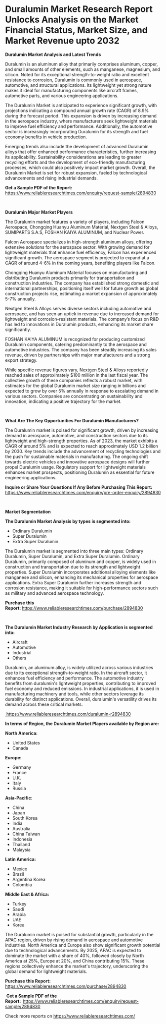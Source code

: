 <p><h1>Duralumin Market Research Report Unlocks Analysis on the Market Financial Status, Market Size, and Market Revenue upto 2032</h1></p><p><strong>Duralumin Market Analysis and Latest Trends</strong></p>
<p><p>Duralumin is an aluminum alloy that primarily comprises aluminum, copper, and small amounts of other elements, such as manganese, magnesium, and silicon. Noted for its exceptional strength-to-weight ratio and excellent resistance to corrosion, Duralumin is commonly used in aerospace, automotive, and structural applications. Its lightweight yet strong nature makes it ideal for manufacturing components like aircraft frames, automotive parts, and various engineering applications.</p><p>The Duralumin Market is anticipated to experience significant growth, with projections indicating a compound annual growth rate (CAGR) of 8.9% during the forecast period. This expansion is driven by increasing demand in the aerospace industry, where manufacturers seek lightweight materials to improve fuel efficiency and performance. Additionally, the automotive sector is increasingly incorporating Duralumin for its strength and fuel economy benefits in vehicle production.</p><p>Emerging trends also include the development of advanced Duralumin alloys that offer enhanced performance characteristics, further increasing its applicability. Sustainability considerations are leading to greater recycling efforts and the development of eco-friendly manufacturing processes, which could also positively impact market growth. Overall, the Duralumin Market is set for robust expansion, fueled by technological advancements and rising industrial demands.</p></p>
<p><strong>Get a Sample PDF of the Report:&nbsp;</strong> <a href="https://www.reliableresearchtimes.com/enquiry/request-sample/2894830?utm_campaign=3493&utm_medium=2&utm_source=Github&utm_content=ia&utm_term=15032025&utm_id=duralumin">https://www.reliableresearchtimes.com/enquiry/request-sample/2894830</a></p>
<p>&nbsp;</p>
<p><strong>Duralumin Major Market Players</strong></p>
<p><p>The Duralumin market features a variety of players, including Falcon Aerospace, Chongqing Huanyu Aluminum Material, Nextgen Steel & Alloys, SUMIPARTS S.A.S, FOSHAN KAIYA ALUMINUM, and Nuclear Power. </p><p>Falcon Aerospace specializes in high-strength aluminum alloys, offering extensive solutions for the aerospace sector. With growing demand for lightweight materials that enhance fuel efficiency, Falcon has experienced significant growth. The aerospace segment is projected to expand at a CAGR of around 4-6% in the coming years, benefiting players like Falcon.</p><p>Chongqing Huanyu Aluminum Material focuses on manufacturing and distributing Duralumin products primarily for transportation and construction industries. The company has established strong domestic and international partnerships, positioning itself well for future growth as global construction projects rise, estimating a market expansion of approximately 5-7% annually.</p><p>Nextgen Steel & Alloys serves diverse sectors including automotive and aerospace, and has seen an uptick in revenue due to increased demand for lightweight and corrosion-resistant materials. The company’s focus on R&D has led to innovations in Duralumin products, enhancing its market share significantly.</p><p>FOSHAN KAIYA ALUMINUM is recognized for producing customized Duralumin components, catering predominantly to the aerospace and automotive industries. The company has been steadily increasing its sales revenue, driven by partnerships with major manufacturers and a strong export strategy.</p><p>While specific revenue figures vary, Nextgen Steel & Alloys reportedly reached sales of approximately $100 million in the last fiscal year. The collective growth of these companies reflects a robust market, with estimates for the global Duralumin market size ranging in billions and expected to grow by over 5% annually in response to escalating demand in various sectors. Companies are concentrating on sustainability and innovation, indicating a positive trajectory for the market.</p></p>
<p>&nbsp;</p>
<p><strong>What Are The Key Opportunities For Duralumin Manufacturers?</strong></p>
<p><p>The Duralumin market is poised for significant growth, driven by increasing demand in aerospace, automotive, and construction sectors due to its lightweight and high-strength properties. As of 2023, the market exhibits a CAGR of around 5% and is expected to reach approximately USD 1.2 billion by 2030. Key trends include the advancement of recycling technologies and the push for sustainable materials in manufacturing. The ongoing shift towards electric vehicles and innovative aerospace designs will further propel Duralumin usage. Regulatory support for lightweight materials enhances market prospects, positioning Duralumin as essential for future engineering applications.</p></p>
<p><strong>Inquire or Share Your Questions If Any Before Purchasing This Report:</strong> <a href="https://www.reliableresearchtimes.com/enquiry/pre-order-enquiry/2894830?utm_campaign=3493&utm_medium=2&utm_source=Github&utm_content=ia&utm_term=15032025&utm_id=duralumin">https://www.reliableresearchtimes.com/enquiry/pre-order-enquiry/2894830</a></p>
<p>&nbsp;</p>
<p><strong>Market Segmentation</strong></p>
<p><strong>The Duralumin Market Analysis by types is segmented into:</strong></p>
<p><ul><li>Ordinary Duralumin</li><li>Super Duralumin</li><li>Extra Super Duralumin</li></ul></p>
<p><p>The Duralumin market is segmented into three main types: Ordinary Duralumin, Super Duralumin, and Extra Super Duralumin. Ordinary Duralumin, primarily composed of aluminum and copper, is widely used in construction and transportation due to its strength and lightweight properties. Super Duralumin incorporates additional alloying elements like manganese and silicon, enhancing its mechanical properties for aerospace applications. Extra Super Duralumin further increases strength and corrosion resistance, making it suitable for high-performance sectors such as military and advanced aerospace technology.</p></p>
<p><strong>Purchase this Report:&nbsp;</strong><a href="https://www.reliableresearchtimes.com/purchase/2894830?utm_campaign=3493&utm_medium=2&utm_source=Github&utm_content=ia&utm_term=15032025&utm_id=duralumin">https://www.reliableresearchtimes.com/purchase/2894830</a></p>
<p>&nbsp;</p>
<p><strong>The Duralumin Market Industry Research by Application is segmented into:</strong></p>
<p><ul><li>Aircraft</li><li>Automotive</li><li>Industrial</li><li>Others</li></ul></p>
<p><p>Duralumin, an aluminum alloy, is widely utilized across various industries due to its exceptional strength-to-weight ratio. In the aircraft sector, it enhances fuel efficiency and performance. The automotive industry benefits from duralumin's lightweight properties, contributing to improved fuel economy and reduced emissions. In industrial applications, it is used in manufacturing machinery and tools, while other sectors leverage its durability for distinct applications. Overall, duralumin's versatility drives its demand across these critical markets.</p></p>
<p><a href="https://www.reliableresearchtimes.com/duralumin-r2894830?utm_campaign=3493&utm_medium=2&utm_source=Github&utm_content=ia&utm_term=15032025&utm_id=duralumin">&nbsp;https://www.reliableresearchtimes.com/duralumin-r2894830</a></p>
<p><strong>In terms of Region, the Duralumin Market Players available by Region are:</strong></p>
<p>
    <p> <strong> North America: </strong>
        <ul>
            <li>United States</li>
            <li>Canada</li>
        </ul>
        </p> 
    <p> <strong> Europe: </strong>
        <ul>
            <li>Germany</li>
            <li>France</li>
            <li>U.K.</li>
            <li>Italy</li>
            <li>Russia</li>
        </ul>
        </p> 
    <p> <strong> Asia-Pacific: </strong>
        <ul>
            <li>China</li>
            <li>Japan</li>
            <li>South Korea</li>
            <li>India</li>
            <li>Australia</li>
            <li>China Taiwan</li>
            <li>Indonesia</li>
            <li>Thailand</li>
            <li>Malaysia</li>
        </ul>
        </p> 
    <p> <strong> Latin America: </strong>
        <ul>
            <li>Mexico</li>
            <li>Brazil</li>
            <li>Argentina Korea</li>
            <li>Colombia</li>
        </ul>
        </p> 
    <p> <strong> Middle East & Africa: </strong>
        <ul>
            <li>Turkey</li>
            <li>Saudi</li>
            <li>Arabia</li>
            <li>UAE</li>
            <li>Korea</li>
        </ul>
    </p>
    </p>
<p><p>The Duralumin market is poised for substantial growth, particularly in the APAC region, driven by rising demand in aerospace and automotive industries. North America and Europe also show significant growth potential due to technological advancements. By 2025, APAC is expected to dominate the market with a share of 40%, followed closely by North America at 25%, Europe at 20%, and China contributing 15%. These regions collectively enhance the market's trajectory, underscoring the global demand for lightweight materials.</p></p>
<p><strong>Purchase this Report: </strong><a href="https://www.reliableresearchtimes.com/purchase/2894830?utm_campaign=3493&utm_medium=2&utm_source=Github&utm_content=ia&utm_term=15032025&utm_id=duralumin">https://www.reliableresearchtimes.com/purchase/2894830</a></p>
<p>&nbsp;<strong>Get a Sample PDF of the Report:&nbsp;&nbsp;</strong><a href="https://www.reliableresearchtimes.com/enquiry/request-sample/2894830?utm_campaign=3493&utm_medium=2&utm_source=Github&utm_content=ia&utm_term=15032025&utm_id=duralumin">https://www.reliableresearchtimes.com/enquiry/request-sample/2894830</a></p>
<p><strong></strong></p>
<p>Check more reports on <a href="https://www.reliableresearchtimes.com/?utm_campaign=3493&utm_medium=2&utm_source=Github&utm_content=ia&utm_term=15032025&utm_id=duralumin">https://www.reliableresearchtimes.com/</a></p>